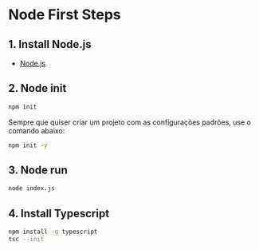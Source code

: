 # Node First Steps

## 1. Install Node.js

- [Node.js](https://nodejs.org/en/)

## 2. Node init

```bash
npm init
```

Sempre que quiser criar um projeto com as configurações padrões, use o comando abaixo:

```bash
npm init -y
```

## 3. Node run

```bash
node index.js
```

## 4. Install Typescript

```bash
npm install -g typescript
tsc --init
```
